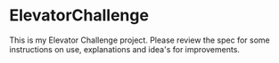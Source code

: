# ElevatorChallenge
This is my Elevator Challenge project.
Please review the spec for some instructions on use, explanations and idea's for improvements.

